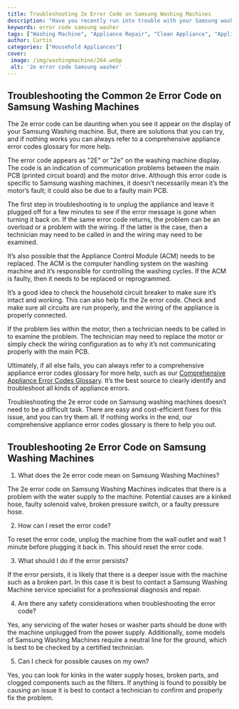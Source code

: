 ```yaml
---
title: Troubleshooting 2e Error Code on Samsung Washing Machines
description: "Have you recently run into trouble with your Samsung washing machine Learn how to troubleshoot the 2e error code and find out what steps you need to take to get it back up and running"
keywords: error code samsung washer
tags: ["Washing Machine", "Appliance Repair", "Clean Appliance", "Appliance Brand"]
author: Curtis
categories: ["Household Appliances"]
cover: 
 image: /img/washingmachine/264.webp
 alt: '2e error code Samsung washer'
---
```

## Troubleshooting the Common 2e Error Code on Samsung Washing Machines 
The 2e error code can be daunting when you see it appear on the display of your Samsung Washing machine. But, there are solutions that you can try, and if nothing works you can always refer to a comprehensive appliance error codes glossary for more help.

The error code appears as "2E" or "2e" on the washing machine display. The code is an indication of communication problems between the main PCB (printed circuit board) and the motor drive. Although this error code is specific to Samsung washing machines, it doesn’t necessarily mean it’s the motor’s fault; it could also be due to a faulty main PCB.

The first step in troubleshooting is to unplug the appliance and leave it plugged off for a few minutes to see if the error message is gone when turning it back on. If the same error code returns, the problem can be an overload or a problem with the wiring. If the latter is the case, then a technician may need to be called in and the wiring may need to be examined.

It’s also possible that the Appliance Control Module (ACM) needs to be replaced. The ACM is the computer handling system on the washing machine and it’s responsible for controlling the washing cycles. If the ACM is faulty, then it needs to be replaced or reprogrammed.

It’s a good idea to check the household circuit breaker to make sure it’s intact and working. This can also help fix the 2e error code. Check and make sure all circuits are run properly, and the wiring of the appliance is properly connected.

If the problem lies within the motor, then a technician needs to be called in to examine the problem. The technician may need to replace the motor or simply check the wiring configuration as to why it’s not communicating properly with the main PCB.

Ultimately, if all else fails, you can always refer to a comprehensive appliance error codes glossary for more help, such as our [Comprehensive Appliance Error Codes Glossary](./error-codes/). It’s the best source to clearly identify and troubleshoot all kinds of appliance errors.

Troubleshooting the 2e error code on Samsung washing machines doesn’t need to be a difficult task. There are easy and cost-efficient fixes for this issue, and you can try them all. If nothing works in the end, our comprehensive appliance error codes glossary is there to help you out.
## Troubleshooting 2e Error Code on Samsung Washing Machines

1. What does the 2e error code mean on Samsung Washing Machines?

The 2e error code on Samsung Washing Machines indicates that there is a problem with the water supply to the machine. Potential causes are a kinked hose, faulty solenoid valve, broken pressure switch, or a faulty pressure hose.

2. How can I reset the error code?

To reset the error code, unplug the machine from the wall outlet and wait 1 minute before plugging it back in. This should reset the error code.

3. What should I do if the error persists?

If the error persists, it is likely that there is a deeper issue with the machine such as a broken part. In this case it is best to contact a Samsung Washing Machine service specialist for a professional diagnosis and repair.

4. Are there any safety considerations when troubleshooting the error code?

Yes, any servicing of the water hoses or washer parts should be done with the machine unplugged from the power supply. Additionally, some models of Samsung Washing Machines require a neutral line for the ground, which is best to be checked by a certified technician.

5. Can I check for possible causes on my own?

Yes, you can look for kinks in the water supply hoses, broken parts, and clogged components such as the filters. If anything is found to possibly be causing an issue it is best to contact a technician to confirm and properly fix the problem.
